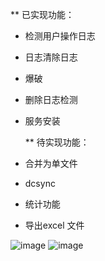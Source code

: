 ** 已实现功能：
- 检测用户操作日志
- 日志清除日志
- 爆破
- 删除日志检测
- 服务安装

  ** 待实现功能：
- 合并为单文件
- dcsync
- 统计功能
- 导出excel 文件

![image](https://github.com/mabangde/winlogparser/assets/6219246/f873b6a6-1146-4c34-800e-a2df589ab25c)
![image](https://github.com/mabangde/winlogparser/assets/6219246/a8de0812-2cb5-4d53-a8d8-e40fdf29507c)

